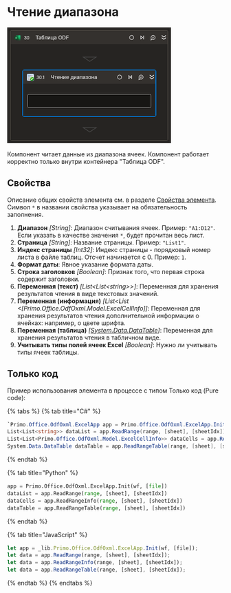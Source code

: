 # Чтение диапазона

![](<../../../../.gitbook/assets1/cropped-readrange-fixed.png>)

Компонент читает данные из диапазона ячеек. Компонент работает корректно только внутри контейнера "Таблица ODF".

## Свойства
Описание общих свойств элемента см. в разделе [Свойства элемента](https://docs.primo-rpa.ru/primo-rpa/primo-studio/process/elements#svoistva-elementa).\
Символ `*` в названии свойства указывает на обязательность заполнения.

1. **Диапазон** *[String]*: Диапазон считывания ячеек. Пример: `"A1:D12"`. Если указать в качестве значения `*`, будет прочитан весь лист.
2. **Страница** *[String]*: Название страницы. Пример: `"List1"`.
3. **Индекс страницы** *[Int32]*: Индекс страницы - порядковый номер листа в файле таблиц. Отсчет начинается с 0. Пример: `1`.
4. **Формат даты**: Явное указание формата даты.
5. **Строка заголовков** *[Boolean]*: Признак того, что первая строка содержит заголовки.
6. **Переменная (текст)** *[List\<List\<string>>]*: Переменная для хранения результатов чтения в виде текстовых значений.
7. **Переменная (информация)** *[List\<List \<[Primo.Office.OdfOxml.Model.ExcelCellInfo]]*: Переменная для хранения результатов чтения дополнительной информации о ячейках: например, о цвете шрифта.
8. **Переменная (таблица)** *[[System.Data.DataTable](https://learn.microsoft.com/ru-ru/dotnet/api/system.data.datatable?view=net-6.0)]*: Переменная для хранения результатов чтения в табличном виде.
9. **Учитывать типы полей ячеек Excel** *[Boolean]*: Нужно ли учитывать типы ячеек таблицы.

## Только код
Пример использования элемента в процессе с типом Только код (Pure code):  

{% tabs %}
{% tab title="C#" %}
```csharp
`Primo.Office.OdfOxml.ExcelApp app = Primo.Office.OdfOxml.ExcelApp.Init(wf, [file]);  
List<List<string>> dataList = app.ReadRange(range, [sheet], [sheetIdx]);  
List<List<Primo.Office.OdfOxml.Model.ExcelCellInfo>> dataCells = app.ReadRangeInfo(range, [sheet], [sheetIdx]);  
System.Data.DataTable dataTable = app.ReadRangeTable(range, [sheet], [sheetIdx]);`
```
{% endtab %}

{% tab title="Python" %}
```python
app = Primo.Office.OdfOxml.ExcelApp.Init(wf, [file])
dataList = app.ReadRange(range, [sheet], [sheetIdx])
dataCells = app.ReadRangeInfo(range, [sheet], [sheetIdx])
dataTable = app.ReadRangeTable(range, [sheet], [sheetIdx]) 
```
{% endtab %}

{% tab title="JavaScript" %}
```javascript
let app = _lib.Primo.Office.OdfOxml.ExcelApp.Init(wf, [file]);
let data = app.ReadRange(range, [sheet], [sheetIdx]);
let data = app.ReadRangeInfo(range, [sheet], [sheetIdx]); 
let data = app.ReadRangeTable(range, [sheet], [sheetIdx]);
```
{% endtab %}
{% endtabs %}
